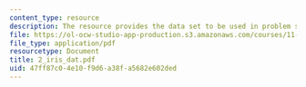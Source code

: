 ```yaml
---
content_type: resource
description: The resource provides the data set to be used in problem set 2.
file: https://ol-ocw-studio-app-production.s3.amazonaws.com/courses/11-128-information-technology-and-the-labor-market-spring-2005/47ff87c04e10f9d6a38fa5682e602ded_2_iris_dat.pdf
file_type: application/pdf
resourcetype: Document
title: 2_iris_dat.pdf
uid: 47ff87c0-4e10-f9d6-a38f-a5682e602ded
---
```

